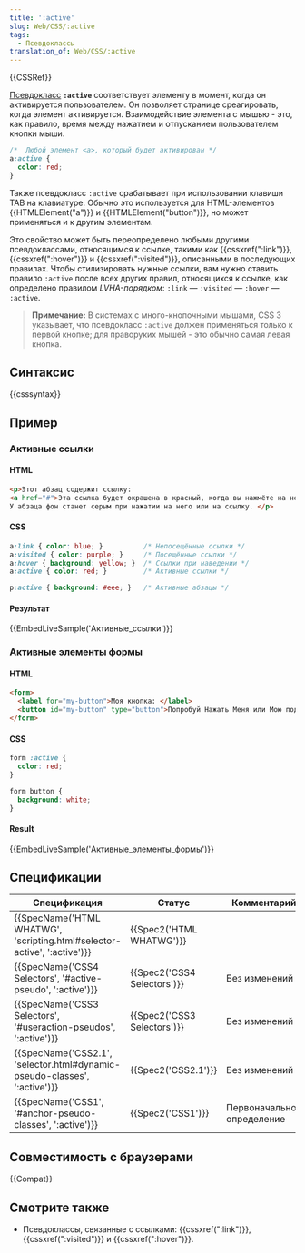 ```yaml
---
title: ':active'
slug: Web/CSS/:active
tags:
  - Псевдоклассы
translation_of: Web/CSS/:active
---
```


{{CSSRef}}

[Псевдокласс](/ru/docs/Web/CSS/Псевдо-классы) **`:active`** соответствует элементу в момент, когда он активируется пользователем. Он позволяет странице среагировать, когда элемент активируется. Взаимодействие элемента с мышью - это, как правило, время между нажатием и отпусканием пользователем кнопки мыши.

```css
/*  Любой элемент <a>, который будет активирован */
a:active {
  color: red;
}
```

Также псевдокласс `:active` срабатывает при использовании клавиши TAB на клавиатуре. Обычно это используется для HTML-элементов {{HTMLElement("a")}} и {{HTMLElement("button")}}, но может применяться и к другим элементам.

Это свойство может быть переопределено любыми другими псевдоклассами, относящимся к ссылке, такими как {{cssxref(":link")}}, {{cssxref(":hover")}} и {{cssxref(":visited")}}, описанными в последующих правилах. Чтобы стилизировать нужные ссылки, вам нужно ставить правило `:active` после всех других правил, относящихся к ссылке, как определено правилом _LVHA-порядком_: `:link` — `:visited` — `:hover` — `:active`.

> **Примечание:** В системах с много-кнопочными мышами, CSS 3 указывает, что псевдокласс `:active` должен применяться только к первой кнопке; для праворуких мышей - это обычно самая левая кнопка.

## Синтаксис

{{csssyntax}}

## Пример

### Активные ссылки

#### HTML

```html
<p>Этот абзац содержит ссылку:
<a href="#">Эта ссылка будет окрашена в красный, когда вы нажмёте на неё.</a>
У абзаца фон станет серым при нажатии на него или на ссылку. </p>
```

#### CSS

```css
a:link { color: blue; }          /* Непосещённые ссылки */
a:visited { color: purple; }     /* Посещённые ссылки */
a:hover { background: yellow; }  /* Ссылки при наведении */
a:active { color: red; }         /* Активные ссылки */

p:active { background: #eee; }   /* Активные абзацы */
```

#### Результат

{{EmbedLiveSample('Активные_ссылки')}}

### Активные элементы формы

#### HTML

```html
<form>
  <label for="my-button">Моя кнопка: </label>
  <button id="my-button" type="button">Попробуй Нажать Меня или Мою подсказку!</button>
</form>
```

#### CSS

```css
form :active {
  color: red;
}

form button {
  background: white;
}
```

#### Result

{{EmbedLiveSample('Активные_элементы_формы')}}

## Спецификации

| Спецификация                                                                                     | Статус                               | Комментарий                |
| ------------------------------------------------------------------------------------------------ | ------------------------------------ | -------------------------- |
| {{SpecName('HTML WHATWG', 'scripting.html#selector-active', ':active')}} | {{Spec2('HTML WHATWG')}}     |                            |
| {{SpecName('CSS4 Selectors', '#active-pseudo', ':active')}}                 | {{Spec2('CSS4 Selectors')}} | Без изменений              |
| {{SpecName('CSS3 Selectors', '#useraction-pseudos', ':active')}}             | {{Spec2('CSS3 Selectors')}} | Без изменений              |
| {{SpecName('CSS2.1', 'selector.html#dynamic-pseudo-classes', ':active')}} | {{Spec2('CSS2.1')}}             | Без изменений              |
| {{SpecName('CSS1', '#anchor-pseudo-classes', ':active')}}                     | {{Spec2('CSS1')}}             | Первоначальное определение |

## Совместимость с браузерами

{{Compat}}

## Смотрите также

- Псевдоклассы, связанные с ссылками: {{cssxref(":link")}}, {{cssxref(":visited")}} и {{cssxref(":hover")}}.
